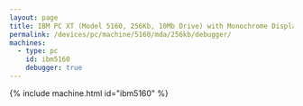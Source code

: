 ```yaml
---
layout: page
title: IBM PC XT (Model 5160, 256Kb, 10Mb Drive) with Monochrome Display and Debugger
permalink: /devices/pc/machine/5160/mda/256kb/debugger/
machines:
  - type: pc
    id: ibm5160
    debugger: true
---
```


{% include machine.html id="ibm5160" %}
